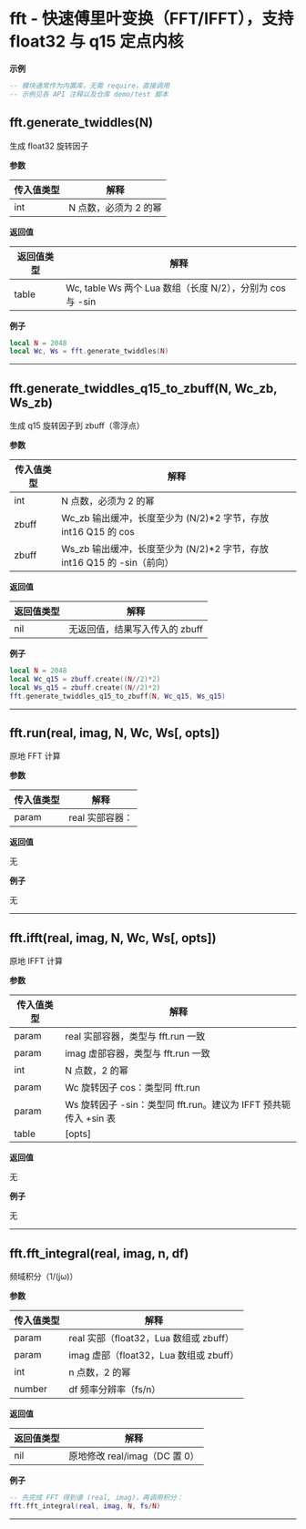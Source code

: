 # fft - 快速傅里叶变换（FFT/IFFT），支持 float32 与 q15 定点内核

**示例**

```lua
-- 模块通常作为内置库，无需 require，直接调用
-- 示例见各 API 注释以及仓库 demo/test 脚本

```

## fft.generate_twiddles(N)

生成 float32 旋转因子

**参数**

|传入值类型|解释|
|-|-|
|int|N 点数，必须为 2 的幂|

**返回值**

|返回值类型|解释|
|-|-|
|table|Wc, table Ws 两个 Lua 数组（长度 N/2），分别为 cos 与 -sin|

**例子**

```lua
local N = 2048
local Wc, Ws = fft.generate_twiddles(N)

```

---

## fft.generate_twiddles_q15_to_zbuff(N, Wc_zb, Ws_zb)

生成 q15 旋转因子到 zbuff（零浮点）

**参数**

|传入值类型|解释|
|-|-|
|int|N 点数，必须为 2 的幂|
|zbuff|Wc_zb 输出缓冲，长度至少为 (N/2)*2 字节，存放 int16 Q15 的 cos|
|zbuff|Ws_zb 输出缓冲，长度至少为 (N/2)*2 字节，存放 int16 Q15 的 -sin（前向）|

**返回值**

|返回值类型|解释|
|-|-|
|nil|无返回值，结果写入传入的 zbuff|

**例子**

```lua
local N = 2048
local Wc_q15 = zbuff.create((N//2)*2)
local Ws_q15 = zbuff.create((N//2)*2)
fft.generate_twiddles_q15_to_zbuff(N, Wc_q15, Ws_q15)

```

---

## fft.run(real, imag, N, Wc, Ws[, opts])

原地 FFT 计算

**参数**

|传入值类型|解释|
|-|-|
|param|real 实部容器：|

**返回值**

无

**例子**

无

---

## fft.ifft(real, imag, N, Wc, Ws[, opts])

原地 IFFT 计算

**参数**

|传入值类型|解释|
|-|-|
|param|real 实部容器，类型与 fft.run 一致|
|param|imag 虚部容器，类型与 fft.run 一致|
|int|N 点数，2 的幂|
|param|Wc 旋转因子 cos：类型同 fft.run|
|param|Ws 旋转因子 -sin：类型同 fft.run。建议为 IFFT 预共轭传入 +sin 表|
|table|[opts]|

**返回值**

无

**例子**

无

---

## fft.fft_integral(real, imag, n, df)

频域积分（1/(jω)）

**参数**

|传入值类型|解释|
|-|-|
|param|real 实部（float32，Lua 数组或 zbuff）|
|param|imag 虚部（float32，Lua 数组或 zbuff）|
|int|n 点数，2 的幂|
|number|df 频率分辨率（fs/n）|

**返回值**

|返回值类型|解释|
|-|-|
|nil|原地修改 real/imag（DC 置 0）|

**例子**

```lua
-- 先完成 FFT 得到谱 (real, imag)，再调用积分：
fft.fft_integral(real, imag, N, fs/N)

```

---

